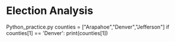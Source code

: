 # Election Analysis
Python_practice.py
counties = ["Arapahoe","Denver","Jefferson"]
if counties[1] == 'Denver':
    print(counties[1])
    